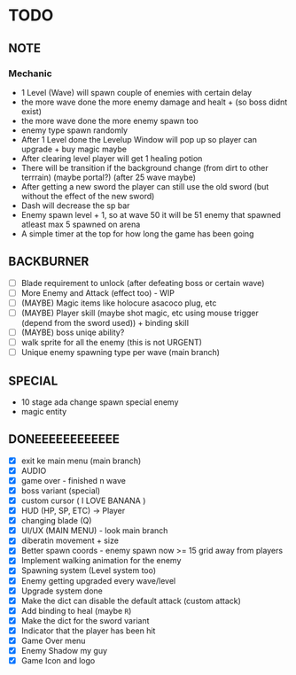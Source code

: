 # TODO
## NOTE

### Mechanic
- 1 Level (Wave) will spawn couple of enemies with certain delay
- the more wave done the more enemy damage and healt + (so boss didnt exist)
- the more wave done the more enemy spawn too
- enemy type spawn randomly
- After 1 Level done the Levelup Window will pop up so player can upgrade + buy magic maybe
- After clearing level player will get 1 healing potion
- There will be transition if the background change (from dirt to other terrrain) (maybe portal?) (after 25 wave maybe)
- After getting a new sword the player can still use the old sword (but without the effect of the new sword)
- Dash will decrease the sp bar
- Enemy spawn level + 1, so at wave 50 it will be 51 enemy that spawned atleast max 5 spawned on arena
- A simple timer at the top for how long the game has been going

## BACKBURNER
- [ ] Blade requirement to unlock (after defeating boss or certain wave)
- [ ] More Enemy and Attack (effect too) - WIP
- [ ] (MAYBE) Magic items like holocure asacoco plug, etc
- [ ] (MAYBE) Player skill (maybe shot magic, etc using mouse trigger (depend from the sword used)) + binding skill
- [ ] (MAYBE) boss uniqe ability?
- [ ] walk sprite for all the enemy (this is not URGENT)
- [ ] Unique enemy spawning type per wave (main branch)

## SPECIAL
- 10 stage ada change spawn special enemy
- magic entity

## DONEEEEEEEEEEEE
- [x] exit ke main menu (main branch)
- [x] AUDIO
- [x] game over - finished n wave
- [x] boss variant (special)
- [x] custom cursor ( I LOVE BANANA )
- [x] HUD (HP, SP, ETC) -> Player
- [x] changing blade (Q)
- [x] UI/UX (MAIN MENU) - look main branch
- [x] diberatin movement + size
- [x] Better spawn coords - enemy spawn now >= 15 grid away from players
- [x] Implement walking animation for the enemy
- [x] Spawning system (Level system too)
- [x] Enemy getting upgraded every wave/level
- [x] Upgrade system done
- [x] Make the dict can disable the default attack (custom attack)
- [x] Add binding to heal (maybe `R`)
- [x] Make the dict for the sword variant
- [x] Indicator that the player has been hit
- [x] Game Over menu
- [x] Enemy Shadow my guy
- [x] Game Icon and logo
